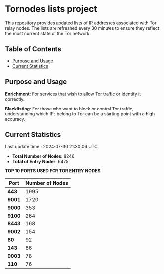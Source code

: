 # Tornodes lists project

This repository provides updated lists of IP addresses associated with Tor relay nodes. The lists are refreshed every 30 minutes to ensure they reflect the most current state of the Tor network.

## Table of Contents

- [Purpose and Usage](#purpose-and-usage)
- [Current Statistics](#current-statistics)


## Purpose and Usage

**Enrichment**: For services that wish to allow Tor traffic or identify it correctly.

**Blacklisting**: For those who want to block or control Tor traffic, understanding which IPs belong to Tor can be a starting point with a high accuracy.

## Current Statistics

Last update time : 2024-07-30 21:30:06 UTC

- **Total Number of Nodes**: 8246
- **Total of Entry Nodes**: 6475

**TOP 10 PORTS USED FOR TOR ENTRY NODES**

| **Port** | **Number of Nodes** |
|------|-----------------|
| **443**   | 1995  |
| **9001**   | 1720  |
| **9000**   | 353  |
| **9100**   | 264  |
| **8443**   | 168  |
| **9002**   | 154  |
| **80**   | 92  |
| **143**   | 86  |
| **9003**   | 78  |
| **110**   | 76  |

